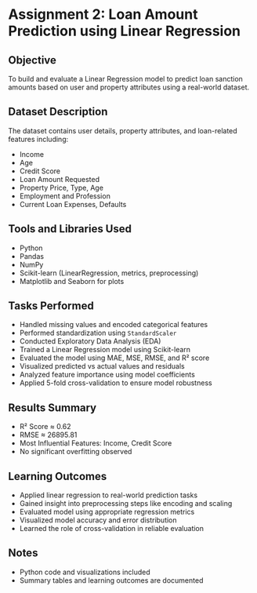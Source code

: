 # Assignment 2: Loan Amount Prediction using Linear Regression

## Objective
To build and evaluate a Linear Regression model to predict loan sanction amounts based on user and property attributes using a real-world dataset.

## Dataset Description
The dataset contains user details, property attributes, and loan-related features including:
- Income
- Age
- Credit Score
- Loan Amount Requested
- Property Price, Type, Age
- Employment and Profession
- Current Loan Expenses, Defaults

## Tools and Libraries Used
- Python
- Pandas
- NumPy
- Scikit-learn (LinearRegression, metrics, preprocessing)
- Matplotlib and Seaborn for plots

## Tasks Performed
- Handled missing values and encoded categorical features
- Performed standardization using `StandardScaler`
- Conducted Exploratory Data Analysis (EDA)
- Trained a Linear Regression model using Scikit-learn
- Evaluated the model using MAE, MSE, RMSE, and R² score
- Visualized predicted vs actual values and residuals
- Analyzed feature importance using model coefficients
- Applied 5-fold cross-validation to ensure model robustness

## Results Summary
- R² Score ≈ 0.62
- RMSE ≈ 26895.81
- Most Influential Features: Income, Credit Score
- No significant overfitting observed

## Learning Outcomes
- Applied linear regression to real-world prediction tasks
- Gained insight into preprocessing steps like encoding and scaling
- Evaluated model using appropriate regression metrics
- Visualized model accuracy and error distribution
- Learned the role of cross-validation in reliable evaluation

## Notes
- Python code and visualizations included
- Summary tables and learning outcomes are documented
